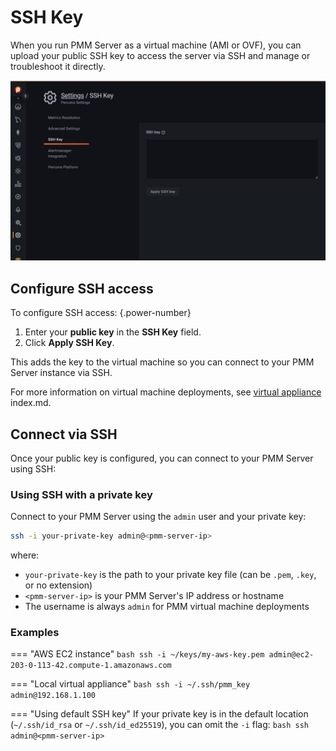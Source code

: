 # SSH Key

When you run PMM Server as a virtual machine (AMI or OVF), you can upload your public SSH key to access the server via SSH and manage or troubleshoot it directly.

![PMM Settings SSH Key](../../../../images/PMM_Settings_SSH_Key.jpg)

## Configure SSH access

To configure SSH access:
{.power-number}

1. Enter your **public key** in the **SSH Key** field.
2. Click **Apply SSH Key**.

This adds the key to the virtual machine so you can connect to your PMM Server instance via SSH.

For more information on virtual machine deployments, see [virtual appliance](../virtual/index.md) index.md.

## Connect via SSH

Once your public key is configured, you can connect to your PMM Server using SSH:

### Using SSH with a private key

Connect to your PMM Server using the `admin` user and your private key:

```bash
ssh -i your-private-key admin@<pmm-server-ip>
```

where:

- `your-private-key` is the path to your private key file (can be `.pem`, `.key`, or no extension)
- `<pmm-server-ip>` is your PMM Server's IP address or hostname
- The username is always `admin` for PMM virtual machine deployments

### Examples

=== "AWS EC2 instance"
    ```bash
    ssh -i ~/keys/my-aws-key.pem admin@ec2-203-0-113-42.compute-1.amazonaws.com
    ```

=== "Local virtual appliance"
    ```bash
    ssh -i ~/.ssh/pmm_key admin@192.168.1.100
    ```

=== "Using default SSH key"
    If your private key is in the default location (`~/.ssh/id_rsa` or `~/.ssh/id_ed25519`), you can omit the `-i` flag:
    ```bash
    ssh admin@<pmm-server-ip>
    ```
